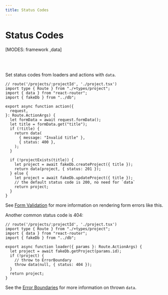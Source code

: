 ```yaml
---
title: Status Codes
---
```


# Status Codes

[MODES: framework ,data]

<br/>
<br/>

Set status codes from loaders and actions with `data`.

```tsx filename=app/project.tsx lines=[3,12-15,20,23]
// route('/projects/:projectId', './project.tsx')
import type { Route } from "./+types/project";
import { data } from "react-router";
import { fakeDb } from "../db";

export async function action({
  request,
}: Route.ActionArgs) {
  let formData = await request.formData();
  let title = formData.get("title");
  if (!title) {
    return data(
      { message: "Invalid title" },
      { status: 400 },
    );
  }

  if (!projectExists(title)) {
    let project = await fakeDb.createProject({ title });
    return data(project, { status: 201 });
  } else {
    let project = await fakeDb.updateProject({ title });
    // the default status code is 200, no need for `data`
    return project;
  }
}
```

See [Form Validation](./form-validation) for more information on rendering form errors like this.

Another common status code is 404:

```tsx
// route('/projects/:projectId', './project.tsx')
import type { Route } from "./+types/project";
import { data } from "react-router";
import { fakeDb } from "../db";

export async function loader({ params }: Route.ActionArgs) {
  let project = await fakeDb.getProject(params.id);
  if (!project) {
    // throw to ErrorBoundary
    throw data(null, { status: 404 });
  }
  return project;
}
```

See the [Error Boundaries](./error-boundary) for more information on thrown `data`.
